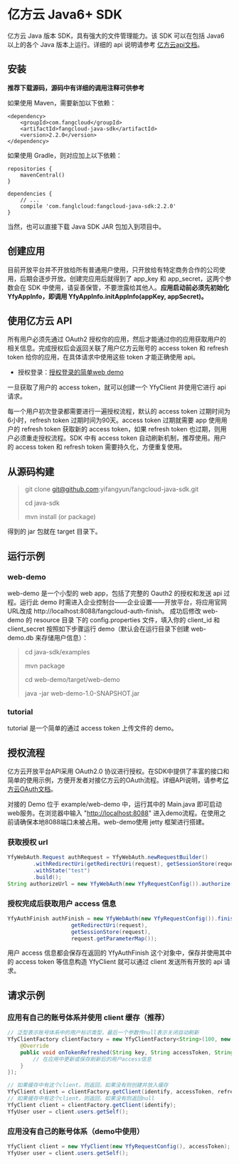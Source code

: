 # 亿方云 Java6+ SDK

亿方云 Java 版本 SDK，具有强大的文件管理能力。该 SDK 可以在包括 Java6 以上的各个 Java 版本上运行。详细的 api 说明请参考 [亿方云api文档](https://open.fangcloud.com/wiki/v2)。

## 安装

**推荐下载源码，源码中有详细的调用注释可供参考**

如果使用 Maven，需要新加以下依赖：

```
<dependency>
    <groupId>com.fangcloud</groupId>
    <artifactId>fangcloud-java-sdk</artifactId>
    <version>2.2.0</version>
</dependency>
```

如果使用 Gradle，则对应加上以下依赖：

```
repositories {
    mavenCentral()
}

dependencies {
    // ...
    compile 'com.fanglcloud:fangcloud-java-sdk:2.2.0'
}
```

当然，也可以直接下载 Java SDK JAR 包加入到项目中。

## 创建应用

目前开放平台并不开放给所有普通用户使用，只开放给有特定商务合作的公司使用，后期会逐步开放。创建完应用后就得到了 app_key 和 app_secret，这两个参数会在 SDK 中使用，请妥善保管，不要泄露给其他人。**应用启动前必须先初始化 YfyAppInfo，即调用 YfyAppInfo.initAppInfo(appKey, appSecret)。**

## 使用亿方云 API

所有用户必须先通过 OAuth2 授权你的应用，然后才能通过你的应用获取用户的相关信息。完成授权后会返回关联了用户亿方云账号的 access token 和 refresh token 给你的应用，在具体请求中使用这些 token 才能正确使用 api。

* 授权登录：[授权登录的简单web demo](examples/web-demo)

一旦获取了用户的 access token，就可以创建一个 YfyClient 并使用它进行 api 请求。

每一个用户初次登录都需要进行一遍授权流程，默认的 access token 过期时间为6小时，refresh token 过期时间为90天。access token 过期就需要 app 使用用户的 refresh token 获取新的 access token，如果 refresh token 也过期，则用户必须重走授权流程。SDK 中有 access token 自动刷新机制，推荐使用。用户的 access token 和 refresh token 需要持久化，方便重复使用。

## 从源码构建

> git clone git@github.com:yifangyun/fangcloud-java-sdk.git
>
> cd java-sdk
>
> mvn install (or package)

得到的 jar 包就在 target 目录下。

## 运行示例

### web-demo

web-demo 是一个小型的 web app，包括了完整的 Oauth2 的授权和发送 api 过程。运行此 demo 时需进入企业控制台——企业设置——开放平台，将应用官网URL改成 http://localhost:8088/fangcloud-auth-finish。 成功后修改 web-demo 的 resource 目录 下的 config.properties 文件，填入你的 client_id 和 client_secret 按照如下步骤运行 demo（默认会在运行目录下创建 web-demo.db 来存储用户信息）：

> cd java-sdk/examples
>
> mvn package
>
> cd web-demo/target/web-demo
>
> java -jar web-demo-1.0-SNAPSHOT.jar

### tutorial

tutorial 是一个简单的通过 access token 上传文件的 demo。

## 授权流程

亿方云开放平台API采用 OAuth2.0 协议进行授权。在SDK中提供了丰富的接口和简单的使用示例，方便开发者对接亿方云的OAuth流程。详细API说明，请参考[亿方云OAuth文档](https://open.fangcloud.com/wiki/v2/#OAuth2)。

对接的 Demo 位于 example/web-demo 中，运行其中的 Main.java 即可启动web服务。在浏览器中输入 "[http://localhost:8088](http://localhost:8088)" 进入demo流程。在使用之前请确保本地8088端口未被占用。web-demo使用 jetty 框架进行搭建。

### 获取授权 url

```java
YfyWebAuth.Request authRequest = YfyWebAuth.newRequestBuilder()
        .withRedirectUri(getRedirectUri(request), getSessionStore(request))
        .withState("test")
        .build();
String authorizeUrl = new YfyWebAuth(new YfyRequestConfig()).authorize(authRequest);
```

### 授权完成后获取用户 access 信息

```java
YfyAuthFinish authFinish = new YfyWebAuth(new YfyRequestConfig()).finishFromRedirect(
                    getRedirectUri(request),
                    getSessionStore(request),
                    request.getParameterMap());
```

用户 access 信息都会保存在返回的 YfyAuthFinish 这个对象中，保存并使用其中的 access token 等信息构造 YfyClient 就可以通过 client 发送所有开放的 api 请求。

## 请求示例

### 应用有自己的账号体系并使用 client 缓存（推荐）

```java
// 泛型表示账号体系中的用户标识类型，最后一个参数传null表示关闭自动刷新
YfyClientFactory clientFactory = new YfyClientFactory<String>(100, new YfyRequestConfig(), new YfyRefreshListener<String>(){
  	@Override
  	public void onTokenRefreshed(String key, String accessToken, String refreshToken, long expireIn) {
    	// 在应用中更新或保存刷新后的用户access信息
  	}
});

// 如果缓存中有这个client，则返回，如果没有则创建并放入缓存
YfyClient client = clientFactory.getClient(identify, accessToken, refreshToken);
// 如果缓存中有这个client，则返回，如果没有则返回null
YfyClient client = clientFactory.getClient(identify);
YfyUser user = client.users.getSelf();
```

### 应用没有自己的账号体系（demo中使用）

```java
YfyClient client = new YfyClient(new YfyRequestConfig(), accessToken);
YfyUser user = client.users.getSelf();
```


